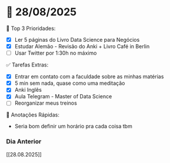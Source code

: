 # 📅 28/08/2025

🌟 Top 3 Prioridades:
- [x] Ler 5 páginas do Livro Data Science para Negócios
- [x] Estudar Alemão - Revisão do Anki + Livro Café in Berlin
- [ ] Usar Twitter por 1:30h no máximo

✅ Tarefas Extras:
- [x] Entrar em contato com a faculdade sobre as minhas matérias
- [x] 5 min sem nada, quase como uma meditação
- [x] Anki Inglês
- [x] Aula Telegram - Master of Data Science
- [ ] Reorganizar meus treinos

📖 Anotações Rápidas:
- Seria bom definir um horário pra cada coisa tbm

### Dia Anterior
[[28.08.2025]]